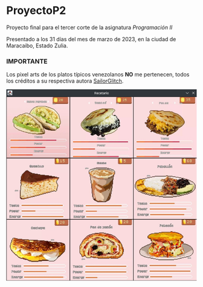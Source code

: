 # ProyectoP2
Proyecto final para el tercer corte de la asignatura *Programación II*

Presentado a los 31 días del mes de marzo de 2023, en la ciudad de Maracaibo, Estado Zulia.

### IMPORTANTE
Los pixel arts de los platos típicos venezolanos **NO** me pertenecen, todos los créditos a su respectiva autora [SailorGlitch](https://www.instagram.com/sailorglitch).

![Vista del menu principal](./muestra.png)
